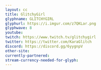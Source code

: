 ```yaml
---
layout: cc
title: GlitchyGirl
glyphname: GLITCHYGIRL
glyphurl: https://i.imgur.com/z7QKLar.png
glyphwave: 8
youtube: 
twitch: https://www.twitch.tv/glitchygirl
twitter: https://twitter.com/KaraGlitch
discord: https://discord.gg/6yygnpV
other-site: 
currently-partnered: 
stream-currency-needed-for-glyph: 
---
```


